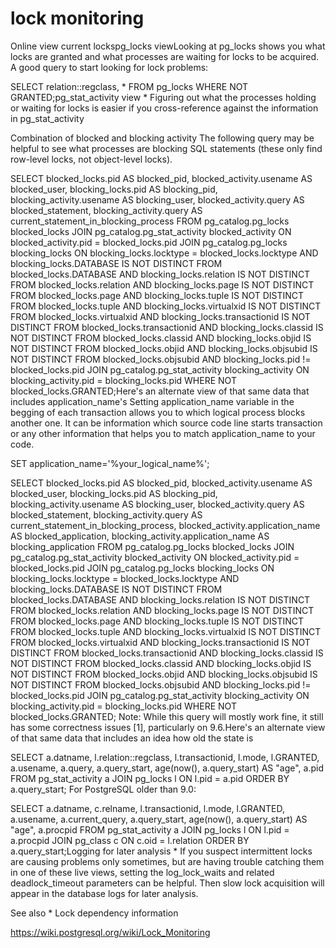 
# lock monitoring

Online view current lockspg_locks viewLooking at pg_locks shows you what locks are granted and what processes are waiting for locks to be acquired. A good query to start looking for lock problems:

SELECT relation::regclass, * FROM pg_locks WHERE NOT GRANTED;pg_stat_activity view
	* 
Figuring out what the processes holding or waiting for locks is easier if you cross-reference against the information in pg_stat_activity

Сombination of blocked and blocking activity
The following query may be helpful to see what processes are blocking SQL statements (these only find row-level locks, not object-level locks).


SELECT blocked_locks.pid AS blocked_pid,
blocked_activity.usename AS blocked_user,
blocking_locks.pid AS blocking_pid,
blocking_activity.usename AS blocking_user,
blocked_activity.query AS blocked_statement,
blocking_activity.query AS current_statement_in_blocking_process
FROM pg_catalog.pg_locks blocked_locks
JOIN pg_catalog.pg_stat_activity blocked_activity ON blocked_activity.pid = blocked_locks.pid
JOIN pg_catalog.pg_locks blocking_locks
ON blocking_locks.locktype = blocked_locks.locktype
AND blocking_locks.DATABASE IS NOT DISTINCT FROM blocked_locks.DATABASE
AND blocking_locks.relation IS NOT DISTINCT FROM blocked_locks.relation
AND blocking_locks.page IS NOT DISTINCT FROM blocked_locks.page
AND blocking_locks.tuple IS NOT DISTINCT FROM blocked_locks.tuple
AND blocking_locks.virtualxid IS NOT DISTINCT FROM blocked_locks.virtualxid
AND blocking_locks.transactionid IS NOT DISTINCT FROM blocked_locks.transactionid
AND blocking_locks.classid IS NOT DISTINCT FROM blocked_locks.classid
AND blocking_locks.objid IS NOT DISTINCT FROM blocked_locks.objid
AND blocking_locks.objsubid IS NOT DISTINCT FROM blocked_locks.objsubid
AND blocking_locks.pid != blocked_locks.pid
JOIN pg_catalog.pg_stat_activity blocking_activity ON blocking_activity.pid = blocking_locks.pid
WHERE NOT blocked_locks.GRANTED;Here's an alternate view of that same data that includes application_name's
Setting application_name variable in the begging of each transaction allows you to which logical process blocks another one. It can be information which source code line starts transaction or any other information that helps you to match application_name to your code.

SET application_name='%your_logical_name%';


SELECT blocked_locks.pid AS blocked_pid,
blocked_activity.usename AS blocked_user,
blocking_locks.pid AS blocking_pid,
blocking_activity.usename AS blocking_user,
blocked_activity.query AS blocked_statement,
blocking_activity.query AS current_statement_in_blocking_process,
blocked_activity.application_name AS blocked_application,
blocking_activity.application_name AS blocking_application
FROM pg_catalog.pg_locks blocked_locks
JOIN pg_catalog.pg_stat_activity blocked_activity ON blocked_activity.pid = blocked_locks.pid
JOIN pg_catalog.pg_locks blocking_locks
ON blocking_locks.locktype = blocked_locks.locktype
AND blocking_locks.DATABASE IS NOT DISTINCT FROM blocked_locks.DATABASE
AND blocking_locks.relation IS NOT DISTINCT FROM blocked_locks.relation
AND blocking_locks.page IS NOT DISTINCT FROM blocked_locks.page
AND blocking_locks.tuple IS NOT DISTINCT FROM blocked_locks.tuple
AND blocking_locks.virtualxid IS NOT DISTINCT FROM blocked_locks.virtualxid
AND blocking_locks.transactionid IS NOT DISTINCT FROM blocked_locks.transactionid
AND blocking_locks.classid IS NOT DISTINCT FROM blocked_locks.classid
AND blocking_locks.objid IS NOT DISTINCT FROM blocked_locks.objid
AND blocking_locks.objsubid IS NOT DISTINCT FROM blocked_locks.objsubid
AND blocking_locks.pid != blocked_locks.pid
JOIN pg_catalog.pg_stat_activity blocking_activity ON blocking_activity.pid = blocking_locks.pid
WHERE NOT blocked_locks.GRANTED;
Note: While this query will mostly work fine, it still has some correctness issues [1], particularly on 9.6.Here's an alternate view of that same data that includes an idea how old the state is


SELECT a.datname,
l.relation::regclass,
l.transactionid,
l.mode,
l.GRANTED,
a.usename,
a.query,
a.query_start,
age(now(), a.query_start) AS "age",
a.pid
FROM pg_stat_activity a
JOIN pg_locks l ON l.pid = a.pid
ORDER BY a.query_start;
For PostgreSQL older than 9.0:


SELECT a.datname,
c.relname,
l.transactionid,
l.mode,
l.GRANTED,
a.usename,
a.current_query,
a.query_start,
age(now(), a.query_start) AS "age",
a.procpid
FROM pg_stat_activity a
JOIN pg_locks l ON l.pid = a.procpid
JOIN pg_class c ON c.oid = l.relation
ORDER BY a.query_start;Logging for later analysis
	* 
If you suspect intermittent locks are causing problems only sometimes, but are having trouble catching them in one of these live views, setting the log_lock_waits and related deadlock_timeout parameters can be helpful. Then slow lock acquisition will appear in the database logs for later analysis.

See also
	* 
Lock dependency information


https://wiki.postgresql.org/wiki/Lock_Monitoring